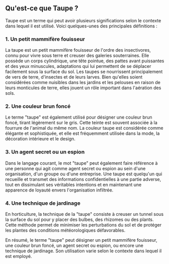 ## Qu'est-ce que Taupe ?

Taupe est un terme qui peut avoir plusieurs significations selon le contexte dans lequel il est utilisé. Voici quelques-unes des principales définitions :

### 1. Un petit mammifère fouisseur

La taupe est un petit mammifère fouisseur de l'ordre des insectivores, connu pour vivre sous terre et creuser des galeries souterraines. Elle possède un corps cylindrique, une tête pointue, des pattes avant puissantes et des yeux minuscules, adaptations qui lui permettent de se déplacer facilement sous la surface du sol. Les taupes se nourrissent principalement de vers de terre, d'insectes et de leurs larves. Bien qu'elles soient considérées comme nuisibles dans les jardins et les pelouses en raison de leurs monticules de terre, elles jouent un rôle important dans l'aération des sols.

### 2. Une couleur brun foncé

Le terme "taupe" est également utilisé pour désigner une couleur brun foncé, tirant légèrement sur le gris. Cette teinte est souvent associée à la fourrure de l'animal du même nom. La couleur taupe est considérée comme élégante et sophistiquée, et elle est fréquemment utilisée dans la mode, la décoration intérieure et le design.

### 3. Un agent secret ou un espion

Dans le langage courant, le mot "taupe" peut également faire référence à une personne qui agit comme agent secret ou espion au sein d'une organisation, d'un groupe ou d'une entreprise. Une taupe est quelqu'un qui recueille et transmet des informations confidentielles à une partie adverse, tout en dissimulant ses véritables intentions et en maintenant une apparence de loyauté envers l'organisation infiltrée.

### 4. Une technique de jardinage

En horticulture, la technique de la "taupe" consiste à creuser un tunnel sous la surface du sol pour y placer des bulbes, des rhizomes ou des plants. Cette méthode permet de minimiser les perturbations du sol et de protéger les plantes des conditions météorologiques défavorables.

En résumé, le terme "taupe" peut désigner un petit mammifère fouisseur, une couleur brun foncé, un agent secret ou espion, ou encore une technique de jardinage. Son utilisation varie selon le contexte dans lequel il est employé.
